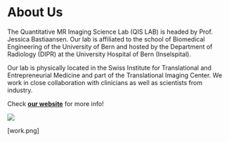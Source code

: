  # About Us
The Quantitative MR Imaging Science Lab (QIS LAB) is headed by Prof. Jessica Bastiaansen. Our lab is affiliated to the school of Biomedical Engineering of the University of Bern and hosted by the Department of Radiology (DIPR) at the University Hospital of Bern (Inselspital).

Our lab is physically located in the Swiss Institute for Translational and Entrepreneurial Medicine and part of the Translational Imaging Center. We work in close collaboration with clinicians as well as scientists from industry.

Check [**our website**]( https://qis-mri.unibe.ch/) for more info!

[<img src="https://qis-mri.unibe.ch/wp-content/uploads/IMG_0301cropped-scaled-e1651087704454.jpg">]()

[work.png]

<!-- https://docs.github.com/github/writing-on-github/getting-started-with-writing-and-formatting-on-github/basic-writing-and-formatting-syntax --!> 
